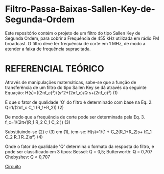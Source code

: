 # Filtro-Passa-Baixas-Sallen-Key-de-Segunda-Ordem
Este repositório contém o projeto de um filtro do tipo Sallen Key de Segunda Ordem, para cobrir a Frequência de 455 kHz utilizada em rádio FM broadcast.
O filtro deve ter frequência de corte em 1 MHz, de modo a atender a faixa de frequência supracitada.

# REFERENCIAL TEÓRICO
Através de manipulações matemáticas, sabe-se que a função de transferência de um filtro do tipo Sallen Key se dá através da seguinte Equação:
H(s)=((2πf_c)²)/(s^2+(2πf_c)/Q s+(2πf_c)²)      (1)

E que o fator de qualidade 'Q' do filtro é determinado com base na Eq. 2. 
Q=1/(2πf_c C_1 (R_1+R_2))       (2)

De modo que a frequência de corte pode ser determinada pela Eq. 3.
f_c=1/(2π√(R_1 R_2 C_1 C_2 ))       (3)

Substituindo-se (2) e (3) em (1), tem-se:
H(s)=1/(1 + C_2(R_1+R_2)s+ (C_1 C_2 R_1 R_2)s²)     (4)

Onde o fator de qualidade 'Q' determina o formato da resposta do filtro, e pode ser classificado em 3 tipos:
  Bessel: Q = 0,5;
  Butterworth: Q = 0,707
  Chebyshev: Q > 0,707

[Circuito](https://github.com/judsonpraxedes/Filtro-Passa-Baixas-Sallen-Key-de-Segunda-Ordem/blob/main/Circuito_1.png)

